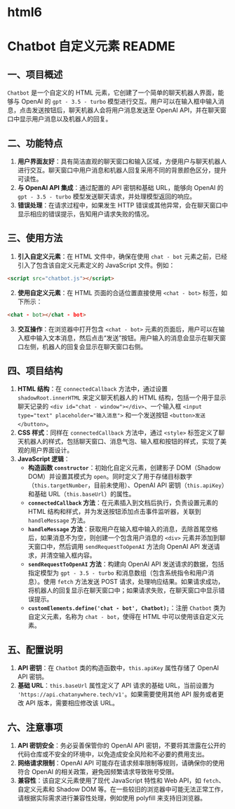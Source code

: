 # html6
# Chatbot 自定义元素 README

## 一、项目概述
`Chatbot` 是一个自定义的 HTML 元素，它创建了一个简单的聊天机器人界面，能够与 OpenAI 的 `gpt - 3.5 - turbo` 模型进行交互。用户可以在输入框中输入消息，点击发送按钮后，聊天机器人会将用户消息发送至 OpenAI API，并在聊天窗口中显示用户消息以及机器人的回复。

## 二、功能特点
1. **用户界面友好**：具有简洁直观的聊天窗口和输入区域，方便用户与聊天机器人进行交互。聊天窗口中用户消息和机器人回复采用不同的背景颜色区分，提升可读性。
2. **与 OpenAI API 集成**：通过配置的 API 密钥和基础 URL，能够向 OpenAI 的 `gpt - 3.5 - turbo` 模型发送聊天请求，并处理模型返回的响应。
3. **错误处理**：在请求过程中，如果发生 HTTP 错误或其他异常，会在聊天窗口中显示相应的错误提示，告知用户请求失败的情况。

## 三、使用方法
1. **引入自定义元素**：在 HTML 文件中，确保在使用 `chat - bot` 元素之前，已经引入了包含该自定义元素定义的 JavaScript 文件。例如：
```html
<script src="chatbot.js"></script>
```
2. **使用自定义元素**：在 HTML 页面的合适位置直接使用 `<chat - bot>` 标签，如下所示：
```html
<chat - bot></chat - bot>
```
3. **交互操作**：在浏览器中打开包含 `<chat - bot>` 元素的页面后，用户可以在输入框中输入文本消息，然后点击“发送”按钮。用户输入的消息会显示在聊天窗口左侧，机器人的回复会显示在聊天窗口右侧。

## 四、项目结构
1. **HTML 结构**：在 `connectedCallback` 方法中，通过设置 `shadowRoot.innerHTML` 来定义聊天机器人的 HTML 结构，包括一个用于显示聊天记录的 `<div id="chat - window"></div>`、一个输入框 `<input type="text" placeholder="输入消息">` 和一个发送按钮 `<button>发送</button>`。
2. **CSS 样式**：同样在 `connectedCallback` 方法中，通过 `<style>` 标签定义了聊天机器人的样式，包括聊天窗口、消息气泡、输入框和按钮的样式，实现了美观的用户界面设计。
3. **JavaScript 逻辑**：
    - **构造函数 `constructor`**：初始化自定义元素，创建影子 DOM（Shadow DOM）并设置其模式为 `open`。同时定义了用于存储目标数字（`this.targetNumber`，目前未使用）、OpenAI API 密钥（`this.apiKey`）和基础 URL（`this.baseUrl`）的属性。
    - **`connectedCallback` 方法**：在元素插入到文档后执行，负责设置元素的 HTML 结构和样式，并为发送按钮添加点击事件监听器，关联到 `handleMessage` 方法。
    - **`handleMessage` 方法**：获取用户在输入框中输入的消息，去除首尾空格后，如果消息不为空，则创建一个包含用户消息的 `<div>` 元素并添加到聊天窗口中，然后调用 `sendRequestToOpenAI` 方法向 OpenAI API 发送请求，并清空输入框内容。
    - **`sendRequestToOpenAI` 方法**：构建向 OpenAI API 发送请求的数据，包括指定模型为 `gpt - 3.5 - turbo` 和消息数组（包含系统指令和用户消息）。使用 `fetch` 方法发送 POST 请求，处理响应结果。如果请求成功，将机器人的回复显示在聊天窗口中；如果请求失败，在聊天窗口中显示错误提示。
    - **`customElements.define('chat - bot', Chatbot);`**：注册 `Chatbot` 类为自定义元素，名称为 `chat - bot`，使得在 HTML 中可以使用该自定义元素。

## 五、配置说明
1. **API 密钥**：在 `Chatbot` 类的构造函数中，`this.apiKey` 属性存储了 OpenAI API 密钥。
2. **基础 URL**：`this.baseUrl` 属性定义了 API 请求的基础 URL，当前设置为 `'https://api.chatanywhere.tech/v1'`。如果需要使用其他 API 服务或者更改 API 版本，需要相应修改该 URL。

## 六、注意事项
1. **API 密钥安全**：务必妥善保管你的 OpenAI API 密钥，不要将其泄露在公开的代码仓库或不安全的环境中，以免造成安全风险和不必要的费用支出。
2. **网络请求限制**：OpenAI API 可能存在请求频率限制等规则，请确保你的使用符合 OpenAI 的相关政策，避免因频繁请求导致账号受限。
3. **兼容性**：该自定义元素使用了现代 JavaScript 特性和 Web API，如 `fetch`、自定义元素和 Shadow DOM 等。在一些较旧的浏览器中可能无法正常工作，请根据实际需求进行兼容性处理，例如使用 polyfill 来支持旧浏览器。 
